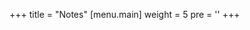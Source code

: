 +++
title = "Notes"
[menu.main]
    weight = 5
    pre = '<i class="fas fa-fw fa-palette"></i>'
+++
